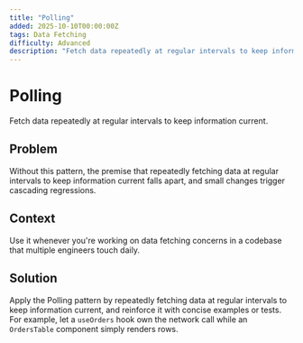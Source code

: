 ```yaml
---
title: "Polling"
added: 2025-10-10T00:00:00Z
tags: Data Fetching
difficulty: Advanced
description: "Fetch data repeatedly at regular intervals to keep information current."
---
```

# Polling

Fetch data repeatedly at regular intervals to keep information current.

## Problem

Without this pattern, the premise that repeatedly fetching data at regular intervals to keep information current falls apart, and small changes trigger cascading regressions.

## Context

Use it whenever you're working on data fetching concerns in a codebase that multiple engineers touch daily.

## Solution

Apply the Polling pattern by repeatedly fetching data at regular intervals to keep information current, and reinforce it with concise examples or tests. For example, let a `useOrders` hook own the network call while an `OrdersTable` component simply renders rows.
